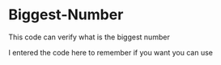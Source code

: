 # Biggest-Number

This code can verify what is the biggest number

I entered the code here to remember if you want you can use
